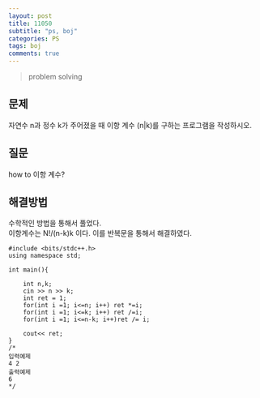 ```yaml
---
layout: post
title: 11050
subtitle: "ps, boj"
categories: PS
tags: boj
comments: true
---
```

> problem solving

## 문제
 자연수 n과 정수 k가 주어졌을 때 이항 계수 (n|k)를 구하는 프로그램을 작성하시오.


## 질문
  how to 이항 계수?
  
## 해결방법
  수학적인 방법을 통해서 풀었다.   
  이항계수는 N!/(n-k)k 이다. 이를 반복문을 통해서 해결하였다. 
~~~
#include <bits/stdc++.h>
using namespace std;

int main(){

	int n,k;
	cin >> n >> k;
	int ret = 1;
    for(int i =1; i<=n; i++) ret *=i;
    for(int i =1; i<=k; i++) ret /=i;
    for(int i =1; i<=n-k; i++)ret /= i;

    cout<< ret;
}
/*
입력예제
4 2
출력예제
6
*/

~~~


